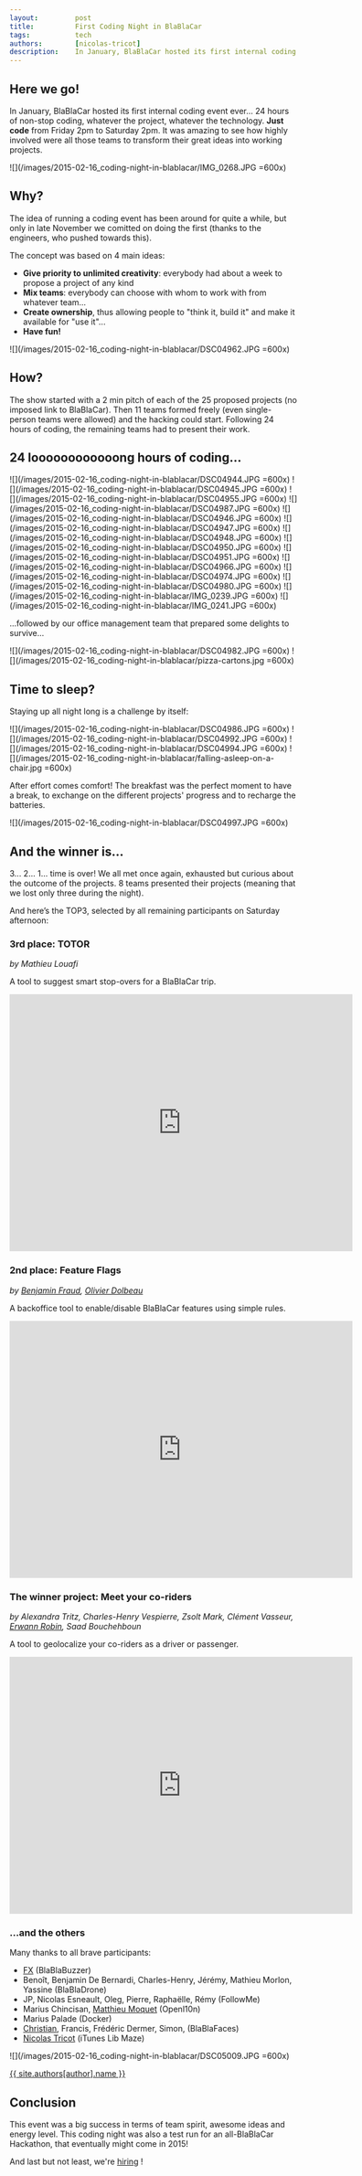 ```yaml
---
layout:         post
title:          First Coding Night in BlaBlaCar
tags:           tech
authors:        [nicolas-tricot]
description:    In January, BlaBlaCar hosted its first internal coding event ever...
---
```


## Here we go!

In January, BlaBlaCar hosted its first internal coding event ever... 24 hours of non-stop coding, whatever the project, whatever the technology. **Just code** from Friday 2pm to Saturday 2pm. It was amazing to see how highly involved were all those teams to transform their great ideas into working projects.

![](/images/2015-02-16_coding-night-in-blablacar/IMG_0268.JPG =600x)

## Why?

The idea of running a coding event has been around for quite a while, but only in late November we comitted on doing the first (thanks to the engineers, who pushed towards this).

The concept was based on 4 main ideas:

* **Give priority to unlimited creativity**: everybody had about a week to propose a project of any kind
* **Mix teams**: everybody can choose with whom to work with from whatever team...
* **Create ownership**, thus allowing people to "think it, build it" and make it available for "use it"...
* **Have fun!**

![](/images/2015-02-16_coding-night-in-blablacar/DSC04962.JPG =600x)

## How?

The show started with a 2 min pitch of each of the 25 proposed projects (no imposed link to BlaBlaCar).
Then 11 teams formed freely (even single-person teams were allowed) and the hacking could start.
Following 24 hours of coding, the remaining teams had to present their work.

## 24 loooooooooooong hours of coding...

![](/images/2015-02-16_coding-night-in-blablacar/DSC04944.JPG =600x)
![](/images/2015-02-16_coding-night-in-blablacar/DSC04945.JPG =600x)
![](/images/2015-02-16_coding-night-in-blablacar/DSC04955.JPG =600x)
![](/images/2015-02-16_coding-night-in-blablacar/DSC04987.JPG =600x)
![](/images/2015-02-16_coding-night-in-blablacar/DSC04946.JPG =600x)
![](/images/2015-02-16_coding-night-in-blablacar/DSC04947.JPG =600x)
![](/images/2015-02-16_coding-night-in-blablacar/DSC04948.JPG =600x)
![](/images/2015-02-16_coding-night-in-blablacar/DSC04950.JPG =600x)
![](/images/2015-02-16_coding-night-in-blablacar/DSC04951.JPG =600x)
![](/images/2015-02-16_coding-night-in-blablacar/DSC04966.JPG =600x)
![](/images/2015-02-16_coding-night-in-blablacar/DSC04974.JPG =600x)
![](/images/2015-02-16_coding-night-in-blablacar/DSC04980.JPG =600x)
![](/images/2015-02-16_coding-night-in-blablacar/IMG_0239.JPG =600x)
![](/images/2015-02-16_coding-night-in-blablacar/IMG_0241.JPG =600x)


...followed by our office management team that prepared some delights to survive...

![](/images/2015-02-16_coding-night-in-blablacar/DSC04982.JPG =600x)
![](/images/2015-02-16_coding-night-in-blablacar/pizza-cartons.jpg =600x)

## Time to sleep?

Staying up all night long is a challenge by itself:

![](/images/2015-02-16_coding-night-in-blablacar/DSC04986.JPG =600x)
![](/images/2015-02-16_coding-night-in-blablacar/DSC04992.JPG =600x)
![](/images/2015-02-16_coding-night-in-blablacar/DSC04994.JPG =600x)
![](/images/2015-02-16_coding-night-in-blablacar/falling-asleep-on-a-chair.jpg =600x)

After effort comes comfort! The breakfast was the perfect moment to have a break, to exchange on the different projects' progress and to recharge the batteries.

![](/images/2015-02-16_coding-night-in-blablacar/DSC04997.JPG =600x)

## And the winner is...

3... 2... 1... time is over! We all met once again, exhausted but curious about the outcome of the projects. 8 teams presented their projects (meaning that we lost only three during the night).

And here’s the TOP3, selected by all remaining participants on Saturday afternoon:

### 3rd place: TOTOR

*by Mathieu Louafi*

A tool to suggest smart stop-overs for a BlaBlaCar trip.

<iframe width="600" height="450" src="https://www.youtube.com/embed/iNuUx0oGWSo" frameborder="0" allowfullscreen></iframe>

### 2nd place: Feature Flags

*by [Benjamin Fraud](/authors/#author-benjamin-fraud), [Olivier Dolbeau](/authors/#author-olivier-dolbeau)*

A backoffice tool to enable/disable BlaBlaCar features using simple rules.

<iframe width="600" height="450" src="https://www.youtube.com/embed/SF6MWdvHTDU" frameborder="0" allowfullscreen></iframe>

### The winner project: Meet your co-riders

*by Alexandra Tritz, Charles-Henry Vespierre, Zsolt Mark, Clément Vasseur, [Erwann Robin](/authors/#author-erwann-robin), Saad Bouchehboun*

A tool to geolocalize your co-riders as a driver or passenger.

<iframe width="600" height="450" src="https://www.youtube.com/embed/YF6U6DZgMLk" frameborder="0" allowfullscreen></iframe>

### ...and the others

Many thanks to all brave participants:

* [FX](/authors/#author-fx-oxeda) (BlaBlaBuzzer)
* Benoît, Benjamin De Bernardi, Charles-Henry, Jérémy, Mathieu Morlon, Yassine (BlaBlaDrone)
* JP, Nicolas Esneault, Oleg, Pierre, Raphaëlle, Rémy (FollowMe)
* Marius Chincisan, [Matthieu Moquet](/authors/#author-matthieu-moquet) (Openl10n)
* Marius Palade (Docker)
* [Christian](/authors/#author-christian-jennewein), Francis, Frédéric Dermer, Simon, (BlaBlaFaces)
* [Nicolas Tricot](/authors/#author-nicolas-tricot) (iTunes Lib Maze)

![](/images/2015-02-16_coding-night-in-blablacar/DSC05009.JPG =600x)

<a href="/authors/#author-{{ author }}">{{ site.authors[author].name }}</a>

## Conclusion

This event was a big success in terms of team spirit, awesome ideas and energy level. This coding night was also a test run for an all-BlaBlaCar Hackathon, that eventually might come in 2015!

And last but not least, we're [hiring](http://www.blablacar.com/blog/recruitment) !